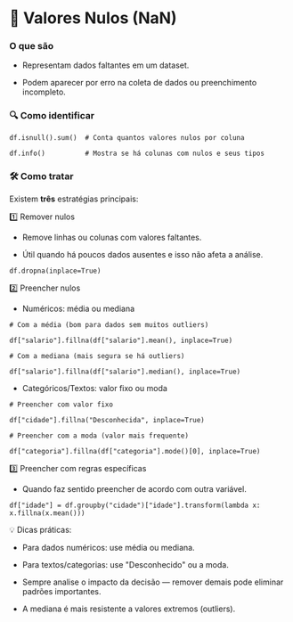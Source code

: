 # 🧹 Valores Nulos (NaN)

### O que são

 - Representam dados faltantes em um dataset.

 - Podem aparecer por erro na coleta de dados ou preenchimento incompleto.

### 🔍 Como identificar

```
df.isnull().sum()  # Conta quantos valores nulos por coluna

df.info()          # Mostra se há colunas com nulos e seus tipos
```

### 🛠️ Como tratar

Existem **três** estratégias principais:

1️⃣ Remover nulos
   
 - Remove linhas ou colunas com valores faltantes.

 - Útil quando há poucos dados ausentes e isso não afeta a análise.
   
```
df.dropna(inplace=True)
```

2️⃣ Preencher nulos
   
 - Numéricos: média ou mediana
   
```
# Com a média (bom para dados sem muitos outliers)

df["salario"].fillna(df["salario"].mean(), inplace=True)

# Com a mediana (mais segura se há outliers)

df["salario"].fillna(df["salario"].median(), inplace=True)
```

 - Categóricos/Textos: valor fixo ou moda
   
```
# Preencher com valor fixo

df["cidade"].fillna("Desconhecida", inplace=True)

# Preencher com a moda (valor mais frequente)

df["categoria"].fillna(df["categoria"].mode()[0], inplace=True)
```

3️⃣ Preencher com regras específicas

 - Quando faz sentido preencher de acordo com outra variável.
   
```
df["idade"] = df.groupby("cidade")["idade"].transform(lambda x: x.fillna(x.mean()))
```

💡 Dicas práticas:

- Para dados numéricos: use média ou mediana.

- Para textos/categorias: use "Desconhecido" ou a moda.

- Sempre analise o impacto da decisão — remover demais pode eliminar padrões importantes.

- A mediana é mais resistente a valores extremos (outliers).
